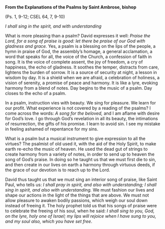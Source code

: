 

**From the Explanations of the Psalms by Saint Ambrose, bishop**

(Ps. 1, 9-12; CSEL 64, 7, 9-10)

_I shall sing in the spirit, and with understanding_

What is more pleasing than a psalm? David expresses it well: _Praise the Lord, for a song of praise is good: let there be praise of our God with gladness and grace._ Yes, a psalm is a blessing on the lips of the people, a hymn in praise of God, the assembly’s homage, a general acclamation, a word that speaks for all, the voice of the Church, a confession of faith in song. It is the voice of complete assent, the joy of freedom, a cry of happiness, the echo of gladness. It soothes the temper, distracts from care, lightens the burden of sorrow. It is a source of security at night, a lesson in wisdom by day. It is a shield when we are afraid, a celebration of holiness, a vision of serenity, a promise of peace and harmony. It is like a lyre, evoking harmony from a blend of notes. Day begins to the music of a psalm. Day closes to the echo of a psalm.

In a psalm, instruction vies with beauty. We sing for pleasure. We learn for our profit. What experience is not covered by a reading of the psalms? I come across the words: _A song for the beloved,_ and I am aflame with desire for God’s love. I go through God’s revelation in all its beauty, the intimations of resurrection, the gifts of his promise. I learn to avoid sin. I see my mistake in feeling ashamed of repentance for my sins.

What is a psalm but a musical instrument to give expression to all the virtues? The psalmist of old used it, with the aid of the Holy Spirit, to make earth re-echo the music of heaven. He used the dead gut of strings to create harmony from a variety of notes, in order to send up to heaven the song of God’s praise. In doing so he taught us that we must first die to sin, and then create in our lives on earth a harmony through virtuous deeds, if the grace of our devotion is to reach up to the Lord.

David thus taught us that we must sing an interior song of praise, like Saint Paul, who tells us: _I shall pray in spirit, and also with understanding; I shall sing in spirit, and also with understanding._ We must fashion our lives and shape our actions in the light of the things that are above. We must not allow pleasure to awaken bodily passions, which weigh our soul down instead of freeing it. The holy prophet told us that his songs of praise were to celebrate the freeing of his soul, when he said: _I shall sing to you, God, on the lyre, holy one of Israel; my lips will rejoice when I have sung to you, and my soul also, which you have set free_.

